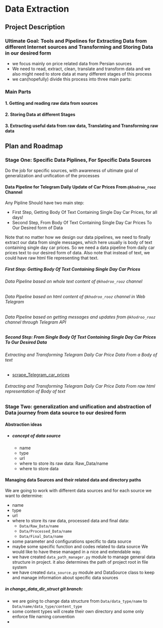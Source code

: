 # Data Extraction
## Project Description
### Ultimate Goal: Tools and Pipelines for Extracting Data from different Internet sources and Transforming and Storing Data in our desired form
- we focus mainly on price related data from Persian sources 
- We need to read, extract, clean, translate and transform data and we also might need to store data at many different stages of this process
- we can(hopefully) divide this process into three main parts:
### Main Parts

#### 1. Getting and reading raw data from sources
#### 2. Storing Data at different Stages
#### 3. Extracting useful data from raw data, Translating and Transforming raw data

## Plan and Roadmap
### Stage One: Specific Data Piplines, For Specific Data Sources
Do the job for specific sources, with awareness of ultimate goal of generalization and unification of the processes
#### Data Pipeline for Telegram Daily Update of Car Prices From  `@khodroo_rooz` Channel
Any Pipline Should have two main step:
- First Step, Getting Body Of Text Containing Single Day Car Prices, for all days!
- Second Step, From Body Of Text Containing Single Day Car Prices To Our Desired form of Data

Note that no matter how we design our data pipelines, we need to finally extract our data from single messages,
which here usually is body of text containing single day car prices. So we need a data pipeline from daily car prices 
text to our desired form of data. Also note that instead of text, we could have raw html file representing that text. 


##### First Step: Getting Body Of Text Containing Single Day Car Prices

###### Data Pipeline based on whole text content of `@khodroo_rooz`  channel
###### Data Pipeline based on html content of `@khodroo_rooz`  channel in Web Telegram  
###### Data Pipeline based on getting messages and updates from `@khodroo_rooz`  channel through Telegram API


##### Second Step: From Single Body Of Text Containing Single Day Car Prices To Our Desired Data
###### Extracting and Transforming Telegram Daily Car Price Data From a Body of text 
- [scrape_Telegram_car_prices](scrape_Telegram_car_prices.py)

###### Extracting and Transforming Telegram Daily Car Price Data From raw html representation of Body of text

### Stage Two: generalization and unification and abstraction of Data journey from data source to our desired form
#### Abstraction ideas
- ##### concept of data source
  - name
  - type
  - url
  - where to store its raw data: Raw_Data/name
  - where to store data

#### Managing data Sources and their related data and directory paths
We are going to work with different data sources and for each source we want to determine:
  - name
  - type
  - url
  - where to store its raw data, processed data and final data:
    - `Data/Raw_Data/name`
    - `Data/Processed_Data/name`
    - `Data/Final_Data/name`
  - some parameter and configurations specific to data source
  - maybe some specific function and codes related to data source
We would like to have these managed in a nice and extendable way.
  - we have created `data_path_manager.py` module to manage general data structure in project. it also
    determines the path of project root in file system
  - we have created `data_source.py` module and DataSource class to keep and manage information about
    specific data sources


##### in change_data_dir_struct git branch:
- we are going to change data structure from `Data/data_type/name` to `Data/name/data_type/content_type`
- some content types will create their own directory and some only enforce file naming convention
- 
